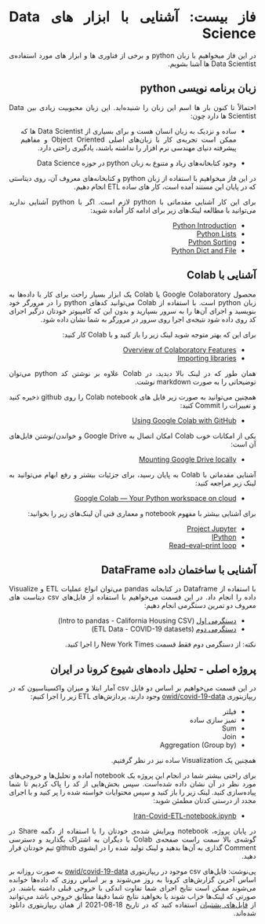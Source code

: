 <div dir="rtl" align='justify'>

# فاز بیست: آشنایی با ابزار های Data Science

در این فاز میخواهیم با زبان python و برخی از فناوری ها و ابزار های مورد استفاده‌ی Data Scientist ها آشنا بشویم.



## زبان برنامه نویسی python

احتمالاً تا کنون بار ها اسم این زبان را شنیده‌اید. این زبان محبوبیت زیادی بین Data Scientist ها دارد چون:

*  ساده و نزدیک به زبان انسان هست و برای بسیاری از Data Scientist ها که ممکن است تجربه‌ی کار با زبان‌های اصلی Object Oriented  و مفاهیم پیشرفته دنیای مهندسی نرم افزار را نداشته باشند، یادگیری راحتی دارد.

* وجود کتابخانه‌های زیاد و متنوع به زبان python در حوزه Data Science

در این فاز میخواهیم با استفاده از زبان python و کتابخانه‌های معروف آن، روی دیتاستی که در پایان این مستند آمده است، کار های ساده‌ ETL انجام دهیم.

 برای این کار آشنایی مقدماتی با python لازم است. اگر با python آشنایی ندارید می‌توانید با مطالعه لینک‌های زیر برای ادامه کار آماده شوید:

 * [Python Introduction](https://developers.google.com/edu/python/introduction)
 * [Python Lists](https://developers.google.com/edu/python/lists)
 * [Python Sorting](https://developers.google.com/edu/python/sorting)
 * [Python Dict and File](https://developers.google.com/edu/python/dict-files)
  

## آشنایی با Colab
محصول Google Colaboratory یا Colab یک ابزار بسیار راحت برای کار با داده‌ها به زبان python است. با استفاده از Colab می‌توانید کد‌های python را در مرورگر خود بنویسید و اجرای آن‌ها را به سرور بسپارید و بدون این که کامپیوتر خودتان درگیر اجرای کد روی داده شود نتیجه‌ی اجرا روی سرور در مرورگر به شما نشان داده شود.

برای این که بهتر متوجه شوید لینک زیر را باز کنید و با Colab کار کنید:

* [Overview of Colaboratory Features](https://colab.research.google.com/notebooks/basic_features_overview.ipynb)
* [Importing libraries](https://colab.research.google.com/notebooks/snippets/importing_libraries.ipynb)

همان طور که در لینک بالا دیدید، در Colab علاوه بر نوشتن کد python می‌توان توضیحاتی را به صورت markdown نوشت.

همچنین می‌توانید به صورت زیر فایل های Colab notebook را روی github ذخیره کنید و تغییرات را Commit کنید:
* [Using Google Colab with GitHub](https://colab.research.google.com/github/googlecolab/colabtools/blob/master/notebooks/colab-github-demo.ipynb)

یکی از امکانات  خوب Colab امکان اتصال به Google Drive و خواندن/نوشتن فایل‌های آن است:

* [Mounting Google Drive locally](https://colab.research.google.com/notebooks/io.ipynb#scrollTo=u22w3BFiOveA)


آشنایی مقدماتی با Colab به پایان رسید، برای جزئیات بیشتر و رفع ابهام می‌توانید به لینک زیر مراجعه کنید:

* [Google Colab — Your Python workspace on cloud](https://towardsdatascience.com/google-colab-your-python-workspace-on-cloud-c3aed424de0d)

برای آشنایی بیشتر با مفهوم notebook و معماری فنی آن لینک‌های زیر را بخوانید:

* [Project Jupyter](https://en.wikipedia.org/wiki/Project_Jupyter)
* [IPython](https://en.wikipedia.org/wiki/IPython)
* [Read–eval–print loop](https://en.wikipedia.org/wiki/Read%E2%80%93eval%E2%80%93print_loop)


## آشنایی با ساختمان داده DataFrame 

با استفاده از Dataframe در کتابخانه pandas می‌توان انواع عملیات ETL و Visualize داده را انجام داد. در این قسمت می‌خواهیم با استفاده از فایل‌های csv دیتاست های معروف دو تمرین دستگرمی انجام دهیم:

* [دستگرمی اول](https://colab.research.google.com/notebooks/mlcc/intro_to_pandas.ipynb) (Intro to pandas - California Housing CSV)
* [دستگرمی دوم](https://colab.research.google.com/github/ChadFulton/sm-notebooks-2021/blob/main/001-etl-data-covid-19.ipynb) (ETL Data - COVID-19 datasets)

نکته: از دستگرمی دوم فقط قسمت New York Times را اجرا کنید.


## پروژه اصلی - تحلیل داده‌های شیوع کرونا در ایران

در این قسمت می‌خواهیم بر اساس دو فایل csv آمار ابتلا و میزان واکسیناسیون که در ریپازیتوری [owid/covid-19-data](https://github.com/owid/covid-19-data/tree/master/public/data) وجود دارند، پردازش‌های ETL زیر را اجرا کنیم:

* فیلتر
* تمیز سازی ساده
* Sum
* Join
* Aggregation (Group by)

همچنین یک Visualization ساده نیز در نظر گرفتیم.

برای راحتی بیشتر شما در انجام این پروژه یک notebook آماده و تحلیل‌ها و خروجی‌های مورد نظر در آن نشان داده شده‌است. سپس بخش‌هایی از کد را پاک کردیم تا شما پیاده‌سازی کنید. لینک زیر را باز کنید و سپس محتوایات خواسته شده را پر کنید و با اجرای مجدد از درستی کدتان مطمئن شوید:

* [Iran-Covid-ETL-notebook.ipynb](https://colab.research.google.com/github/Star-Academy/codestar-internship/blob/feature%2FSE-phase20/Projects/Phase20-Colab/Iran-Covid-ETL-notebook.ipynb)

در پایان پروژه، notebook ویرایش شده‌ی خودتان را با استفاده از دگمه Share در گوشه‌ی بالا سمت راست صفحه‌ی Colab با دیگران به اشتراک بگذارید و دسترسی Comment گذاری به آن‌ها بدهید و لینک تولید شده را در ایشوی github تیم خودتان قرار دهید.


پی‌نوشت: فایل‌های csv موجود در ریپازیتوری [owid/covid-19-data](https://github.com/owid/covid-19-data/tree/master/public/data) به صورت روزانه بر اساس آخرین گزارش‌های کرونا به روز می‌شوند و بر اساس روزی که داده‌ها خوانده می‌شوند ممکن است نتایج اجرای شما تفاوت اندکی با خروجی قبلی داشته باشند. در صورتی که لینک‌ها خراب شوند یا بخواهید نتایج شما دقیقا مطابق خروجی باشد می‌توانید از [فایل‌های پشتیبان](./dataset_backup) استفاده کنید که در تاریخ 18-08-2021 از همان ریپازیتوری دانلود شده‌اند.


</div>